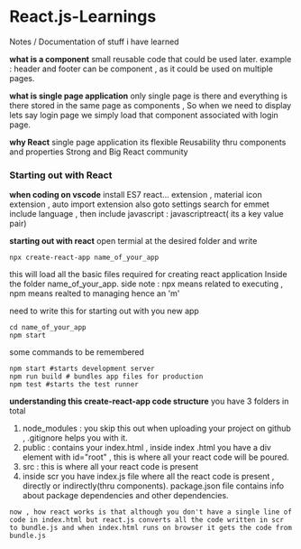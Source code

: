 # React.js-Learnings
Notes / Documentation of stuff i have learned

**what is a component**
small reusable code that could be used later. example : header and footer can be component , as it could be used on multiple pages.

**what is single page application**
only single page is there and everything is there stored in the same page as components , So when we need to display lets say login page we simply load that component associated with login page.

**why React**
single page application
its flexible
Reusability thru components and properties
Strong and Big React community

### Starting out with React


**when coding on vscode**
install ES7 react... extension , material icon extension , auto import extension
also goto settings search for emmet include language , then include javascript : javascriptreact( its a key value pair)

**starting out with react**
open termial at the desired folder and write
```
npx create-react-app name_of_your_app
```
this will load all the basic files required for creating react application Inside the folder name_of_your_app.
side note : npx means related to executing , npm means realted to managing hence an 'm'

need to write this for starting out with you new app
```
cd name_of_your_app
npm start
```
 
some commands to be remembered
```
npm start #starts development server
npm run build # bundles app files for production
npm test #starts the test runner
```

**understanding this create-react-app code structure**
you have 3 folders in total
1) node_modules : you skip this out when uploading your project on github , .gitignore helps you with it.
2) public : contains your index.html , inside index .html you have a div element with id="root" , this is where all your react code will be poured.
3) src : this is where all your react code is present
4) inside scr you have index.js file where all the react code is present , directly or indirectly(thru components).
package.json file contains info about package dependencies and other dependencies.
```
now , how react works is that although you don't have a single line of code in index.html but react.js converts all the code written in scr to bundle.js and when index.html runs on browser it gets the code from bundle.js
```


